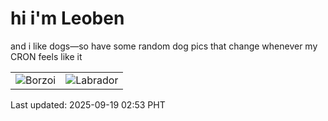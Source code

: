 # hi i'm Leoben

and i like dogs—so have some random dog pics that change whenever my CRON feels like it

|  |  |
|--------|----------|
| ![Borzoi](https://random-dog-vercel.vercel.app/api/random-borzoi?v=1758221583) | ![Labrador](https://random-dog-vercel.vercel.app/api/random-labrador?v=1758221583) |

Last updated: 2025-09-19 02:53 PHT
